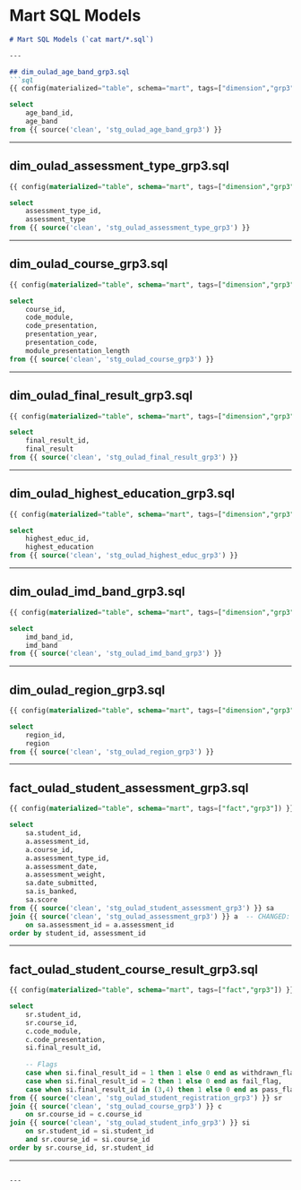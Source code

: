 # Mart SQL Models


````markdown
# Mart SQL Models (`cat mart/*.sql`)

---

## dim_oulad_age_band_grp3.sql
```sql
{{ config(materialized="table", schema="mart", tags=["dimension","grp3"]) }}

select
    age_band_id,
    age_band
from {{ source('clean', 'stg_oulad_age_band_grp3') }}
````

---

## dim_oulad_assessment_type_grp3.sql

```sql
{{ config(materialized="table", schema="mart", tags=["dimension","grp3"]) }}

select
    assessment_type_id,
    assessment_type
from {{ source('clean', 'stg_oulad_assessment_type_grp3') }}
```

---

## dim_oulad_course_grp3.sql

```sql
{{ config(materialized="table", schema="mart", tags=["dimension","grp3"]) }}

select
    course_id,
    code_module,
    code_presentation,
    presentation_year,
    presentation_code,
    module_presentation_length
from {{ source('clean', 'stg_oulad_course_grp3') }}
```

---

## dim_oulad_final_result_grp3.sql

```sql
{{ config(materialized="table", schema="mart", tags=["dimension","grp3"]) }}

select
    final_result_id,
    final_result
from {{ source('clean', 'stg_oulad_final_result_grp3') }}
```

---

## dim_oulad_highest_education_grp3.sql

```sql
{{ config(materialized="table", schema="mart", tags=["dimension","grp3"]) }}

select
    highest_educ_id,
    highest_education
from {{ source('clean', 'stg_oulad_highest_educ_grp3') }}
```

---

## dim_oulad_imd_band_grp3.sql

```sql
{{ config(materialized="table", schema="mart", tags=["dimension","grp3"]) }}

select
    imd_band_id,
    imd_band
from {{ source('clean', 'stg_oulad_imd_band_grp3') }}
```

---

## dim_oulad_region_grp3.sql

```sql
{{ config(materialized="table", schema="mart", tags=["dimension","grp3"]) }}

select
    region_id,
    region
from {{ source('clean', 'stg_oulad_region_grp3') }}
```

---

## fact_oulad_student_assessment_grp3.sql

```sql
{{ config(materialized="table", schema="mart", tags=["fact","grp3"]) }}

select 
    sa.student_id,
    a.assessment_id,
    a.course_id,
    a.assessment_type_id,
    a.assessment_date,
    a.assessment_weight,
    sa.date_submitted,
    sa.is_banked,
    sa.score
from {{ source('clean', 'stg_oulad_student_assessment_grp3') }} sa
join {{ source('clean', 'stg_oulad_assessment_grp3') }} a  -- CHANGED: removed 's'
    on sa.assessment_id = a.assessment_id
order by student_id, assessment_id
```

---

## fact_oulad_student_course_result_grp3.sql

```sql
{{ config(materialized="table", schema="mart", tags=["fact","grp3"]) }}

select 
    sr.student_id,
    sr.course_id,
    c.code_module,
    c.code_presentation,
    si.final_result_id,
    
    -- Flags
    case when si.final_result_id = 1 then 1 else 0 end as withdrawn_flag,
    case when si.final_result_id = 2 then 1 else 0 end as fail_flag,
    case when si.final_result_id in (3,4) then 1 else 0 end as pass_flag
from {{ source('clean', 'stg_oulad_student_registration_grp3') }} sr
join {{ source('clean', 'stg_oulad_course_grp3') }} c
    on sr.course_id = c.course_id
join {{ source('clean', 'stg_oulad_student_info_grp3') }} si
    on sr.student_id = si.student_id
    and sr.course_id = si.course_id
order by sr.course_id, sr.student_id
```

---

```

---

